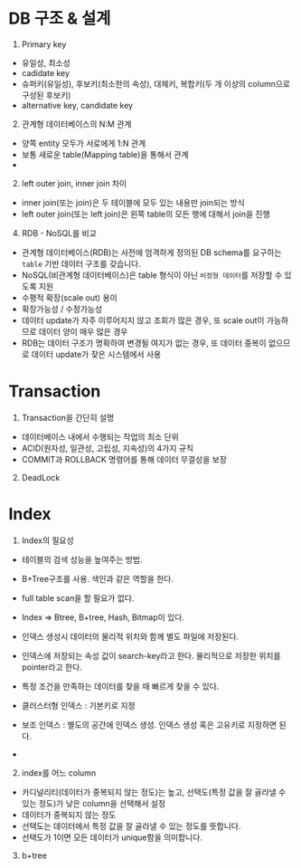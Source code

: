 # DB 구조 & 설계

1. Primary key
  - 유일성, 최소성
  - cadidate key
  - 슈퍼키(유일성), 후보키(최소한의 속성), 대체키, 복합키(두 개 이상의 column으로 구성된 후보키)
  - alternative key, candidate key

2. 관계형 데이터베이스의 N:M 관계
  - 양쪽 entity 모두가 서로에게 1:N 관계
  - 보통 새로운 table(Mapping table)을 통해서 관계
  - 
2. left outer join, inner join 차이
 - inner join(또는 join)은 두 테이블에 모두 있는 내용만 join되는 방식
 - left outer join(또는 left join)은 왼쪽 table의 모든 행에 대해서 join을 진행

4. RDB - NoSQL를 비교
 - 관계형 데이터베이스(RDB)는 사전에 엄격하게 정의된 DB schema를 요구하는 `table` 기반 데이터 구조를 갖습니다.
 - NoSQL(비관계형 데이터베이스)은 table 형식이 아닌 `비정형 데이터`를 저장할 수 있도록 지원
 - 수평적 확장(scale out) 용이
 - 확장가능성 / 수정가능성
 - 데이터 update가 자주 이루어지지 않고 조회가 많은 경우, 또 scale out이 가능하므로 데이터 양이 매우 많은 경우
 - RDB는 데이터 구조가 명확하여 변경될 여지가 없는 경우, 또 데이터 중복이 없으므로 데이터 update가 잦은 시스템에서 사용

# Transaction
1. Transaction을 간단히 설명
- 데이터베이스 내에서 수행되는 작업의 최소 단위
- ACID(원자성, 일관성, 고립성, 지속성)의 4가지 규칙
- COMMIT과 ROLLBACK 명령어를 통해 데이터 무결성을 보장

2. DeadLock

# Index
1. Index의 필요성
- 테이블의 검색 성능을 높여주는 방법.
- B+Tree구조를 사용. 색인과 같은 역할을 한다.
- full table scan을 할 필요가 없다.

- Index => Btree, B+tree, Hash, Bitmap이 있다.
- 인덱스 생성시 데이터의 물리적 위치와 함께 별도 파일에 저장된다.
- 인덱스에 저장되는 속성 값이 search-key라고 한다. 물리적으로 저장한 위치를 pointer라고 한다.
- 특정 조건을 만족하는 데이터를 찾을 때 빠르게 찾을 수 있다.

- 클러스터형 인덱스 : 기본키로 지정
- 보조 인덱스 : 별도의 공간에 인덱스 생성. 인덱스 생성 혹은 고유키로 지정하면 된다.
- 

2. index를 어느 column
- 카디널리티(데이터가 중복되지 않는 정도)는 높고, 선택도(특정 값을 잘 골라낼 수 있는 정도)가 낮은 column을 선택해서 설정
- 데이터가 중복되지 않는 정도
- 선택도는 데이터에서 특정 값을 잘 골라낼 수 있는 정도를 뜻합니다.
- 선택도가 1이면 모든 데이터가 unique함을 의미합니다.

3. b+tree
